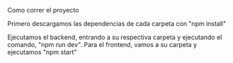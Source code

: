 Como correr el proyecto

Primero descargamos las dependencias de cada carpeta con "npm install"

Ejecutamos el backend, entrando a su respectiva carpeta y ejecutando el comando, "npm run dev".
Para el frontend, vamos a su carpeta y ejecutamos "npm start"
